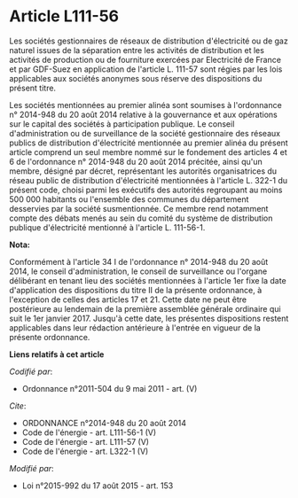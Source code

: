 # Article L111-56

Les sociétés gestionnaires de réseaux de distribution d'électricité ou de gaz naturel issues de la séparation entre les
activités de distribution et les activités de production ou de fourniture exercées par Electricité de France et par GDF-Suez
en application de l'article L. 111-57 sont régies par les lois applicables aux sociétés anonymes sous réserve des
dispositions du présent titre. 

Les sociétés mentionnées au premier alinéa sont soumises à l'ordonnance n° 2014-948 du 20 août 2014 relative à la gouvernance
et aux opérations sur le capital des sociétés à participation publique. Le conseil d'administration ou de surveillance de la
société gestionnaire des réseaux publics de distribution d'électricité mentionnée au premier alinéa du présent article
comprend un seul membre nommé sur le fondement des articles 4 et 6 de l'ordonnance n° 2014-948 du 20 août 2014 précitée,
ainsi qu'un membre, désigné par décret, représentant les autorités organisatrices du réseau public de distribution
d'électricité mentionnées à l'article L. 322-1 du présent code, choisi parmi les exécutifs des autorités regroupant au moins
500 000 habitants ou l'ensemble des communes du département desservies par la société susmentionnée. Ce membre rend notamment
compte des débats menés au sein du comité du système de distribution publique d'électricité mentionné à l'article L.
111-56-1.

**Nota:**

Conformément à l'article 34 I de l'ordonnance n° 2014-948 du 20 août 2014, le conseil d'administration, le conseil de
surveillance ou l'organe délibérant en tenant lieu des sociétés mentionnées à l'article 1er fixe la date d'application des
dispositions du titre II de la présente ordonnance, à l'exception de celles des articles 17 et 21. Cette date ne peut être
postérieure au lendemain de la première assemblée générale ordinaire qui suit le 1er janvier 2017. Jusqu'à cette date, les
présentes dispositions restent applicables dans leur rédaction antérieure à l'entrée en vigueur de la présente ordonnance.

**Liens relatifs à cet article**

_Codifié par_:

  - Ordonnance n°2011-504 du 9 mai 2011 - art. (V)

_Cite_:

  - ORDONNANCE n°2014-948 du 20 août 2014
  - Code de l'énergie - art. L111-56-1 (V)
  - Code de l'énergie - art. L111-57 (V)
  - Code de l'énergie - art. L322-1 (V)

_Modifié par_:

  - Loi n°2015-992 du 17 août 2015 - art. 153
